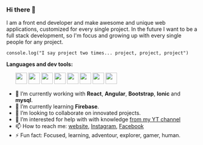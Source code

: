 ### Hi there 👋

I am a front end developer and make awesome and unique web applications, customized for every single project. In the future I want to be a full stack development, so I'm focus and growing up with every single people for any project. 

`console.log("I say project two times... project, project, project")`

**Languages and dev tools:**
<ul>
<img src="https://seeklogo.com/images/A/angular-logo-B76B1CDE98-seeklogo.com.png" width="30" height="30" />

<img src="https://upload.wikimedia.org/wikipedia/commons/thumb/4/47/React.svg/1200px-React.svg.png" width="30" height="30" />

<img src="https://hackr.io/tutorials/ionic/logo-ionic.svg?ver=1587978084" width="30" height="30" />

<img src="https://icon-library.com/images/html5-icon/html5-icon-13.jpg" width="30" height="30" />

<img src="https://maxcdn.icons8.com/Share/icon/Logos//css31600.png" width="30" height="30" />

<img src="https://cdn.worldvectorlogo.com/logos/visual-studio-code-1.svg" width="30" height="30" />

<img src="https://upload.wikimedia.org/wikipedia/commons/thumb/e/e4/Visual_Studio_2013_Logo.svg/580px-Visual_Studio_2013_Logo.svg.png" width="30" height="30" />

<img src="https://pngimg.com/uploads/mysql/mysql_PNG11.png" width="30" height="30" />
</ul>

- 🔭 I’m currently working with **React**, **Angular**, **Bootstrap**, **Ionic** and **mysql**.
- 🌱 I’m currently learning **Firebase**.
- 👯 I’m looking to collaborate on innovated projects.
- 🤔 I’m interested for help with with knowledge [from my YT channel](https://youtube.com/c/iamsergiocampbell)
- 📫 How to reach me: [website](https://sergiocampbell.github.io/sacv), [Instagram](https://instagram.com/iamsergiocampbell), [Facebook](https://facebook.com/iamsergiocampbell)
- ⚡ Fun fact: Focused, learning, adventour, explorer, gamer, human.
